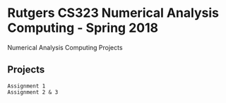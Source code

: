 # Rutgers CS323 Numerical Analysis Computing - Spring 2018
Numerical Analysis Computing Projects

## Projects
```
Assignment 1
Assignment 2 & 3
```
